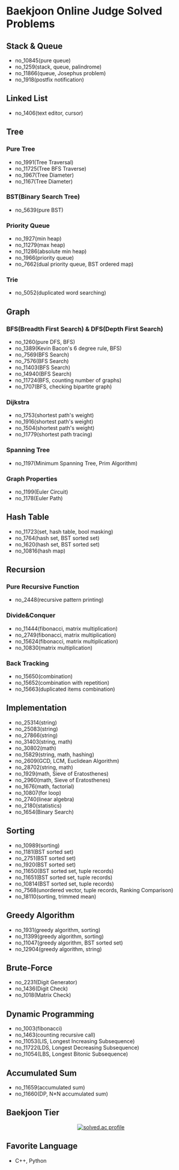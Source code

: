 # Baekjoon Online Judge Solved Problems
## Stack & Queue
- no_10845(pure queue)
- no_1259(stack, queue, palindrome)
- no_11866(queue, Josephus problem)
- no_1918(postfix notification)

## Linked List
- no_1406(text editor, cursor)

## Tree
### Pure Tree
- no_1991(Tree Traversal)
- no_11725(Tree BFS Traverse)
- no_1967(Tree Diameter)
- no_1167(Tree Diameter)

### BST(Binary Search Tree)
- no_5639(pure BST)

### Priority Queue
- no_1927(min heap)
- no_11279(max heap)
- no_11286(absolute min heap)
- no_1966(priority queue)
- no_7662(dual priority queue, BST ordered map)

### Trie
- no_5052(duplicated word searching)

## Graph
### BFS(Breadth First Search) & DFS(Depth First Search)
- no_1260(pure DFS, BFS)
- no_1389(Kevin Bacon's 6 degree rule, BFS)
- no_7569(BFS Search)
- no_7576(BFS Search)
- no_11403(BFS Search)
- no_14940(BFS Search)
- no_11724(BFS, counting number of graphs)
- no_1707(BFS, checking bipartite graph)

### Dijkstra
- no_1753(shortest path's weight)
- no_1916(shortest path's weight)
- no_1504(shortest path's weight)
- no_11779(shortest path tracing)

### Spanning Tree
- no_1197(Minimum Spanning Tree, Prim Algorithm)

### Graph Properties
- no_1199(Euler Circuit)
- no_1178(Euler Path)

## Hash Table
- no_11723(set, hash table, bool masking)
- no_1764(hash set, BST sorted set)
- no_1620(hash set, BST sorted set)
- no_10816(hash map)

## Recursion
### Pure Recursive Function
- no_2448(recursive pattern printing)

### Divide&Conquer
- no_11444(fibonacci, matrix multiplication)
- no_2749(fibonacci, matrix multiplication)
- no_15624(fibonacci, matrix multiplication)
- no_10830(matrix multiplication)

### Back Tracking
- no_15650(combination)
- no_15652(combination with repetition)
- no_15663(duplicated items combination)

## Implementation
- no_25314(string)
- no_25083(string)
- no_27866(string)
- no_31403(string, math)
- no_30802(math)
- no_15829(string, math, hashing)
- no_2609(GCD, LCM, Euclidean Algorithm)
- no_28702(string, math)
- no_1929(math, Sieve of Eratosthenes)
- no_2960(math, Sieve of Eratosthenes)
- no_1676(math, factorial)
- no_10807(for loop)
- no_2740(linear algebra)
- no_2180(statistics)
- no_1654(Binary Search)

## Sorting
- no_10989(sorting)
- no_1181(BST sorted set)
- no_2751(BST sorted set)
- no_1920(BST sorted set)
- no_11650(BST sorted set, tuple records)
- no_11651(BST sorted set, tuple records)
- no_10814(BST sorted set, tuple records)
- no_7568(unordered vector, tuple records, Ranking Comparison)
- no_18110(sorting, trimmed mean)

## Greedy Algorithm
- no_1931(greedy algorithm, sorting)
- no_11399(greedy algorithm, sorting)
- no_11047(greedy algorithm, BST sorted set)
- no_12904(greedy algorithm, string)

## Brute-Force
- no_2231(Digit Generator)
- no_1436(Digit Check)
- no_1018(Matrix Check)

## Dynamic Programming
- no_1003(fibonacci)
- no_1463(counting recursive call)
- no_11053(LIS, Longest Increasing Subsequence)
- no_11722(LDS, Longest Decreasing Subsequence)
- no_11054(LBS, Longest Bitonic Subsequence)

## Accumulated Sum
- no_11659(accumulated sum)
- no_11660(DP, N×N accumulated sum)

## Baekjoon Tier
<a href="https://solved.ac/bl5angel/">
    <p align="center">
        <img src="http://mazassumnida.wtf/api/v2/generate_badge?boj=bl5angel" alt="solved.ac profile">
    </p>
</a>

## Favorite Language
- C++, Python